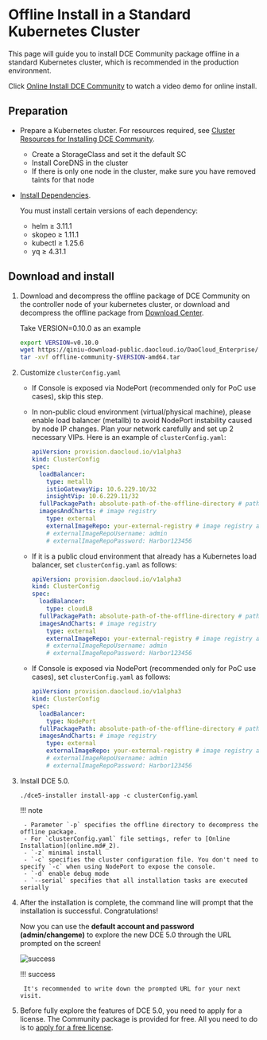 # Offline Install in a Standard Kubernetes Cluster

This page will guide you to install DCE Community package offline in a standard Kubernetes cluster, which is recommended in the production environment.

Click [Online Install DCE Community](../../../videos/install.md) to watch a video demo for online install.

## Preparation

- Prepare a Kubernetes cluster. For resources required, see [Cluster Resources for Installing DCE Community](../resources.md).

    - Create a StorageClass and set it the default SC
    - Install CoreDNS in the cluster
    - If there is only one node in the cluster, make sure you have removed taints for that node

- [Install Dependencies](../../install-tools.md).

    You must install certain versions of each dependency:

    - helm ≥ 3.11.1
    - skopeo ≥ 1.11.1
    - kubectl ≥ 1.25.6
    - yq ≥ 4.31.1

## Download and install

1. Download and decompress the offline package of DCE Community on the controller node of your kubernetes cluster, or download and decompress the offline package from [Download Center](../../../download/index.md).

    Take VERSION=0.10.0 as an example

    ```bash
    export VERSION=v0.10.0
    wget https://qiniu-download-public.daocloud.io/DaoCloud_Enterprise/dce5/offline-community-$VERSION-amd64.tar
    tar -xvf offline-community-$VERSION-amd64.tar
    ```

2. Customize `clusterConfig.yaml`

    - If Console is exposed via NodePort (recommended only for PoC use cases), skip this step.

    - In non-public cloud environment (virtual/physical machine), please enable load balancer (metallb) to avoid NodePort instability caused by node IP changes. Plan your network carefully and set up 2 necessary VIPs. Here is an example of `clusterConfig.yaml`:

        ```yaml title="clusterConfig.yaml"
        apiVersion: provision.daocloud.io/v1alpha3
        kind: ClusterConfig
        spec:
          loadBalancer:
            type: metallb
            istioGatewayVip: 10.6.229.10/32
            insightVip: 10.6.229.11/32
          fullPackagePath: absolute-path-of-the-offline-directory # path for decompressed offline package
          imagesAndCharts: # image registry
            type: external
            externalImageRepo: your-external-registry # image registry address, must be http or https
            # externalImageRepoUsername: admin
            # externalImageRepoPassword: Harbor123456
         ```

     - If it is a public cloud environment that already has a Kubernetes load balancer, set `clusterConfig.yaml` as follows:

        ```yaml title="clusterConfig.yaml"
        apiVersion: provision.daocloud.io/v1alpha3
        kind: ClusterConfig
        spec:
          loadBalancer:
            type: cloudLB
          fullPackagePath: absolute-path-of-the-offline-directory # path for decompressed offline package
          imagesAndCharts: # image registry
            type: external
            externalImageRepo: your-external-registry # image registry address, must be http or https
            # externalImageRepoUsername: admin
            # externalImageRepoPassword: Harbor123456
        ```

     - If Console is exposed via NodePort (recommended only for PoC use cases), set `clusterConfig.yaml` as follows:

        ```yaml title="clusterConfig.yaml"
        apiVersion: provision.daocloud.io/v1alpha3
        kind: ClusterConfig
        spec:
          loadBalancer:
            type: NodePort
          fullPackagePath: absolute-path-of-the-offline-directory # path for decompressed offline package
          imagesAndCharts: # image registry
            type: external
            externalImageRepo: your-external-registry # image registry address, must be http or https
            # externalImageRepoUsername: admin
            # externalImageRepoPassword: Harbor123456
         ```

3. Install DCE 5.0.

    ```shell
    ./dce5-installer install-app -c clusterConfig.yaml
    ```

    !!! note

        - Parameter `-p` specifies the offline directory to decompress the offline package.
        - For `clusterConfig.yaml` file settings, refer to [Online Installation](online.md#_2).
        - `-z` minimal install
        - `-c` specifies the cluster configuration file. You don't need to specify `-c` when using NodePort to expose the console.
        - `-d` enable debug mode
        - `--serial` specifies that all installation tasks are executed serially

4. After the installation is complete, the command line will prompt that the installation is successful. Congratulations!
    
    Now you can use the **default account and password (admin/changeme)** to explore the new DCE 5.0 through the URL prompted on the screen!

    ![success](https://docs.daocloud.io/daocloud-docs-images/docs/install/images/success.png)

    !!! success

        It's recommended to write down the prompted URL for your next visit.

5. Before fully explore the features of DCE 5.0, you need to apply for a license.
   The Community package is provided for free. All you need to do is to [apply for a free license](../../../dce/license0.md).
